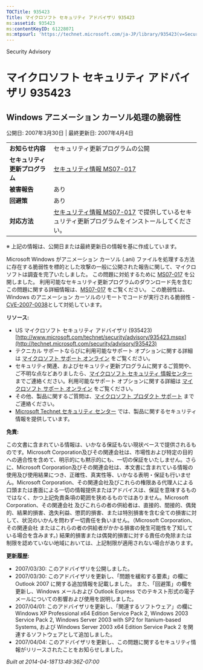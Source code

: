 ```yaml
---
TOCTitle: 935423
Title: マイクロソフト セキュリティ アドバイザリ 935423
ms:assetid: 935423
ms:contentKeyID: 61228071
ms:mtpsurl: 'https://technet.microsoft.com/ja-JP/library/935423(v=Security.10)'
---
```


Security Advisory

マイクロソフト セキュリティ アドバイザリ 935423
===============================================

Windows アニメーション カーソル処理の脆弱性
-------------------------------------------

公開日: 2007年3月30日 | 最終更新日: 2007年4月4日

|                                |                                                                                                                                                           |
|--------------------------------|-----------------------------------------------------------------------------------------------------------------------------------------------------------|
| **お知らせ内容**               | セキュリティ更新プログラムの公開                                                                                                                          |
| **セキュリティ更新プログラム** | [セキュリティ情報 MS07-017](http://technet.microsoft.com/security/bulletin/ms07-017)                                                                      |
| **被害報告**                   | あり                                                                                                                                                      |
| **回避策**                     | あり                                                                                                                                                      |
| **対応方法**                   | [セキュリティ情報 MS07-017](http://technet.microsoft.com/security/bulletin/ms07-017) で提供しているセキュリティ更新プログラムをインストールしてください。 |

※ 上記の情報は、公開日または最終更新日の情報を基に作成しています。

Microsoft Windows がアニメーション カーソル (.ani) ファイルを処理する方法に存在する脆弱性を標的とした攻撃の一般に公開された報告に関して、マイクロソフトは調査を完了いたしました。 この問題に対処するために [MS07-017](http://technet.microsoft.com/security/bulletin/ms07-017) を公開しました。 利用可能なセキュリティ更新プログラムのダウンロード先を含むこの問題に関する詳細情報は、[MS07-017](http://technet.microsoft.com/security/bulletin/ms07-017) をご覧ください。 この脆弱性は、Windows のアニメーション カーソルのリモートでコードが実行される脆弱性 - [CVE-2007-0038](http://www.cve.mitre.org/cgi-bin/cvename.cgi?name=cve-2007-0038)として対処しています。

**リソース:**

-   US マイクロソフト セキュリティ アドバイザリ (935423)
    [http://www.microsoft.com/technet/security/advisory/935423.mspx](http://technet.microsoft.com/security/advisory/935423)
-   テクニカル サポートならびに利用可能なサポート オプションに関する詳細は [マイクロソフト サポート オンライン](http://support.microsoft.com/) をご覧ください。
-   セキュリティ関連、およびセキュリティ更新プログラムに関するご質問や、ご不明な点などありましたら、[マイクロソフト セキュリティ 情報センター](http://www.microsoft.com/japan/security/sicinfo.mspx) までご連絡ください。利用可能なサポート オプションに関する詳細は [マイクロソフト サポート オンライン](http://support.microsoft.com/) をご覧ください。
-   その他、製品に関するご質問は、[マイクロソフト プロダクト サポート](http://support.microsoft.com/select/?target=assistance) までご連絡ください。
-   [Microsoft Technet セキュリティ センター](http://technet.microsoft.com/ja-jp/security/default.aspx) では、製品に関するセキュリティ情報を提供しています。

**免責:**

この文書に含まれている情報は、いかなる保証もない現状ベースで提供されるものです。Microsoft Corporation及びその関連会社は、市場性および特定の目的への適合性を含めて、明示的にも黙示的にも、一切の保証をいたしません。さらに、Microsoft Corporation及びその関連会社は、本文書に含まれている情報の使用及び使用結果につき、正確性、真実性等、いかなる表明・保証も行いません。Microsoft Corporation、その関連会社及びこれらの権限ある代理人による口頭または書面による一切の情報提供またはアドバイスは、保証を意味するものではなく、かつ上記免責条項の範囲を狭めるものではありません。Microsoft Corporation、その関連会社 及びこれらの者の供給者は、直接的、間接的、偶発的、結果的損害、逸失利益、懲罰的損害、または特別損害を含む全ての損害に対して、状況のいかんを問わず一切責任を負いません。（Microsoft Corporation、その関連会社 またはこれらの者の供給者がかかる損害の発生可能性を了知している場合を含みます。) 結果的損害または偶発的損害に対する責任の免除または制限を認めていない地域においては、上記制限が適用されない場合があります。

**更新履歴:**

-   2007/03/30: このアドバイザリを公開しました。
-   2007/03/30: このアドバイザリを更新し、「問題を緩和する要素」の欄に Outlook 2007 に関する追加情報を記載しました。 また、「回避策」の欄を更新し、Windows メールおよび Outlook Express でのテキスト形式の電子メールについての影響および使用を説明しました。
-   2007/04/01: このアドバイザリを更新し、「関連するソフトウェア」の欄に Windows XP Professional x64 Edition Service Pack 2, Windows 2003 Service Pack 2, Windows Server 2003 with SP2 for Itanium-based Systems, および Windows Server 2003 x64 Edition Service Pack 2 を関連するソフトウェアとして追加しました。
-   2007/04/04: このアドバイザリを更新し、この問題に関するセキュリティ情報がリリースされたことをお知らせしました。

*Built at 2014-04-18T13:49:36Z-07:00*
